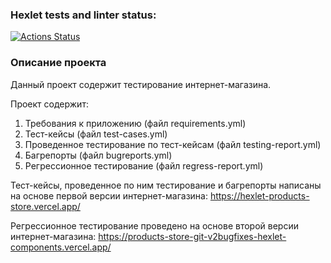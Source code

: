 ### Hexlet tests and linter status:
[![Actions Status](https://github.com/Chebanya/qa-engineer-project-84/actions/workflows/hexlet-check.yml/badge.svg)](https://github.com/Chebanya/qa-engineer-project-84/actions)

### Описание проекта

Данный проект содержит тестирование интернет-магазина.

Проект содержит:
1. Требования к приложению (файл requirements.yml)
2. Тест-кейсы (файл test-cases.yml)
3. Проведенное тестирование по тест-кейсам (файл testing-report.yml)
4. Багрепорты (файл bugreports.yml)
5. Регрессионное тестирование (файл regress-report.yml)

Тест-кейсы, проведенное по ним тестирование и багрепорты написаны на основе первой версии интернет-магазина: https://hexlet-products-store.vercel.app/ 

Регрессионное тестирование проведено на основе второй версии интернет-магазина: https://products-store-git-v2bugfixes-hexlet-components.vercel.app/
